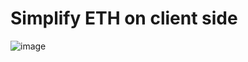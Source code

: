 # Simplify ETH on client side
![image](https://user-images.githubusercontent.com/27436728/143729939-2fa2123a-775d-4e21-96e6-1f4d9ae0a156.png)

